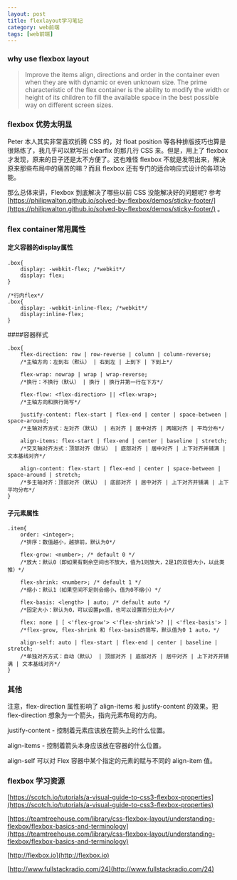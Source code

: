 ```yaml
---
layout: post
title: flexlayout学习笔记
category: web前端
tags: [web前端]
---
```


### why use flexbox layout
>Improve the items align, directions and order in the container even when they are with dynamic or even unknown size. The prime characteristic of the flex container is the ability to modify the width or height of its children to fill the available space in the best possible way on different screen sizes.

### flexbox 优势太明显

Peter 本人其实非常喜欢折腾 CSS 的，对 float position 等各种排版技巧也算是很熟练了，我几乎可以默写出 clearfix 的那几行 CSS 来。但是，用上了 flexbox 才发现，原来的日子还是太不方便了。这也难怪 flexbox 不就是发明出来，解决原来那些布局中的痛苦的嘛？而且 flexbox 还有专门的适合响应式设计的各项功能。

那么总体来讲，Flexbox 到底解决了哪些以前 CSS 没能解决好的问题呢? 参考 [https://philipwalton.github.io/solved-by-flexbox/demos/sticky-footer/](https://philipwalton.github.io/solved-by-flexbox/demos/sticky-footer/) 。



### flex container常用属性

#### 定义容器的display属性

    .box{
        display: -webkit-flex; /*webkit*/
        display: flex;
    }

    /*行内flex*/
    .box{
        display: -webkit-inline-flex; /*webkit*/
        display:inline-flex;
    }

####容器样式

    .box{
        flex-direction: row | row-reverse | column | column-reverse;
        /*主轴方向：左到右（默认） | 右到左 | 上到下 | 下到上*/

        flex-wrap: nowrap | wrap | wrap-reverse;
        /*换行：不换行（默认） | 换行 | 换行并第一行在下方*/

        flex-flow: <flex-direction> || <flex-wrap>;
        /*主轴方向和换行简写*/

        justify-content: flex-start | flex-end | center | space-between | space-around;
        /*主轴对齐方式：左对齐（默认） | 右对齐 | 居中对齐 | 两端对齐 | 平均分布*/

        align-items: flex-start | flex-end | center | baseline | stretch;
        /*交叉轴对齐方式：顶部对齐（默认） | 底部对齐 | 居中对齐 | 上下对齐并铺满 | 文本基线对齐*/

        align-content: flex-start | flex-end | center | space-between | space-around | stretch;
        /*多主轴对齐：顶部对齐（默认） | 底部对齐 | 居中对齐 | 上下对齐并铺满 | 上下平均分布*/
    }

#### 子元素属性

    .item{
        order: <integer>;
        /*排序：数值越小，越排前，默认为0*/

        flex-grow: <number>; /* default 0 */
        /*放大：默认0（即如果有剩余空间也不放大，值为1则放大，2是1的双倍大小，以此类推）*/

        flex-shrink: <number>; /* default 1 */
        /*缩小：默认1（如果空间不足则会缩小，值为0不缩小）*/

        flex-basis: <length> | auto; /* default auto */
        /*固定大小：默认为0，可以设置px值，也可以设置百分比大小*/

        flex: none | [ <'flex-grow'> <'flex-shrink'>? || <'flex-basis'> ]
        /*flex-grow, flex-shrink 和 flex-basis的简写，默认值为0 1 auto，*/

        align-self: auto | flex-start | flex-end | center | baseline | stretch;
        /*单独对齐方式：自动（默认） | 顶部对齐 | 底部对齐 | 居中对齐 | 上下对齐并铺满 | 文本基线对齐*/
    }

### 其他
注意，flex-direction 属性影响了 align-items 和 justify-content 的效果。把 flex-direction 想象为一个箭头，指向元素布局的方向。

justify-content - 控制着元素应该放在箭头上的什么位置。

align-items - 控制着箭头本身应该放在容器的什么位置。

align-self 可以对 Flex 容器中某个指定的元素的赋与不同的 align-item 值。


### flexbox 学习资源
[https://scotch.io/tutorials/a-visual-guide-to-css3-flexbox-properties](https://scotch.io/tutorials/a-visual-guide-to-css3-flexbox-properties)

[https://teamtreehouse.com/library/css-flexbox-layout/understanding-flexbox/flexbox-basics-and-terminology](https://teamtreehouse.com/library/css-flexbox-layout/understanding-flexbox/flexbox-basics-and-terminology)

[http://flexbox.io](http://flexbox.io)

[http://www.fullstackradio.com/24](http://www.fullstackradio.com/24)

